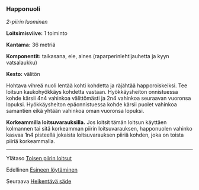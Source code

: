 ### Happonuoli

*2-piirin luominen*

**Loitsimisviive:** 1 toiminto

**Kantama:** 36 metriä

**Komponentit:** taikasana, ele, aines (raparperinlehtijauhetta ja kyyn vatsalaukku)

**Kesto:** välitön

Hohtava vihreä nuoli lentää kohti kohdetta ja räjähtää happoroiskeiksi. Tee loitsun kaukohyökkäys kohdetta vastaan. Hyökkäysheiton onnistuessa kohde kärsii 4n4 vahinkoa välittömästi ja 2n4 vahinkoa seuraavan vuoronsa lopuksi. Hyökkäysheiton epäonnistuessa kohde kärsii puolet vahinkoa samantien eikä yhtään vahinkoa oman vuoronsa lopuksi.

**Korkeammilla loitsuvarauksilla.** Jos loitsit tämän loitsun käyttäen kolmannen tai sitä korkeamman piirin loitsuvarauksen, happonuolen vahinko kasvaa 1n4 pisteellä jokaista loitsuvarauksen piiriä kohden, joka on toista piiriä korkeammalla.

----

Ylätaso [Toisen piirin loitsut](2_piirin_loitsut)

Edellinen [Esineen löytäminen](Esineen_löytäminen)

Seuraava [Heikentävä säde](Heikentävä_säde)

